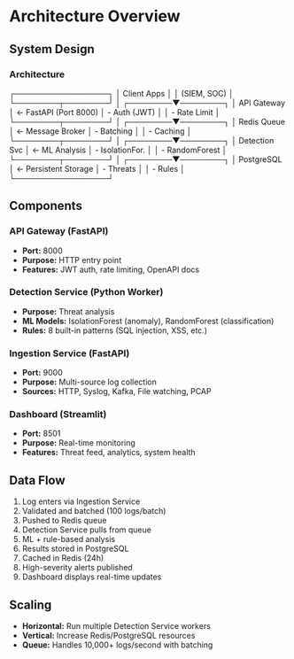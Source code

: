 # Architecture Overview

## System Design

###  Architecture
┌─────────────────┐
│  Client Apps    │
│  (SIEM, SOC)    │
└────────┬────────┘
│
┌────────▼────────┐
│  API Gateway    │ ← FastAPI (Port 8000)
│  - Auth (JWT)   │
│  - Rate Limit   │
└────────┬────────┘
│
┌────────▼────────┐
│  Redis Queue    │ ← Message Broker
│  - Batching     │
│  - Caching      │
└────────┬────────┘
│
┌────────▼────────┐
│ Detection Svc   │ ← ML Analysis
│ - IsolationFor. │
│ - RandomForest  │
└────────┬────────┘
│
┌────────▼────────┐
│  PostgreSQL     │ ← Persistent Storage
│  - Threats      │
│  - Rules        │
└─────────────────┘

## Components

### API Gateway (FastAPI)
- **Port:** 8000
- **Purpose:** HTTP entry point
- **Features:** JWT auth, rate limiting, OpenAPI docs

### Detection Service (Python Worker)
- **Purpose:** Threat analysis
- **ML Models:** IsolationForest (anomaly), RandomForest (classification)
- **Rules:** 8 built-in patterns (SQL injection, XSS, etc.)

### Ingestion Service (FastAPI)
- **Port:** 9000
- **Purpose:** Multi-source log collection
- **Sources:** HTTP, Syslog, Kafka, File watching, PCAP

### Dashboard (Streamlit)
- **Port:** 8501
- **Purpose:** Real-time monitoring
- **Features:** Threat feed, analytics, system health

## Data Flow

1. Log enters via Ingestion Service
2. Validated and batched (100 logs/batch)
3. Pushed to Redis queue
4. Detection Service pulls from queue
5. ML + rule-based analysis
6. Results stored in PostgreSQL
7. Cached in Redis (24h)
8. High-severity alerts published
9. Dashboard displays real-time updates

## Scaling

- **Horizontal:** Run multiple Detection Service workers
- **Vertical:** Increase Redis/PostgreSQL resources
- **Queue:** Handles 10,000+ logs/second with batching
